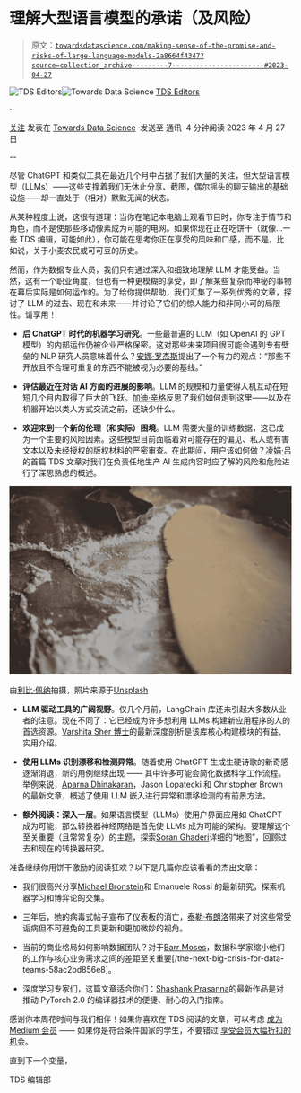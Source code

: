 # 理解大型语言模型的承诺（及风险）

> 原文：[`towardsdatascience.com/making-sense-of-the-promise-and-risks-of-large-language-models-2a8664f4347?source=collection_archive---------7-----------------------#2023-04-27`](https://towardsdatascience.com/making-sense-of-the-promise-and-risks-of-large-language-models-2a8664f4347?source=collection_archive---------7-----------------------#2023-04-27)

[](https://towardsdatascience.medium.com/?source=post_page-----2a8664f4347--------------------------------)![TDS Editors](https://towardsdatascience.medium.com/?source=post_page-----2a8664f4347--------------------------------)[](https://towardsdatascience.com/?source=post_page-----2a8664f4347--------------------------------)![Towards Data Science](https://towardsdatascience.com/?source=post_page-----2a8664f4347--------------------------------) [TDS Editors](https://towardsdatascience.medium.com/?source=post_page-----2a8664f4347--------------------------------)

·

[关注](https://medium.com/m/signin?actionUrl=https%3A%2F%2Fmedium.com%2F_%2Fsubscribe%2Fuser%2F7e12c71dfa81&operation=register&redirect=https%3A%2F%2Ftowardsdatascience.com%2Fmaking-sense-of-the-promise-and-risks-of-large-language-models-2a8664f4347&user=TDS+Editors&userId=7e12c71dfa81&source=post_page-7e12c71dfa81----2a8664f4347---------------------post_header-----------) 发表在 [Towards Data Science](https://towardsdatascience.com/?source=post_page-----2a8664f4347--------------------------------) ·发送至 通讯 ·4 分钟阅读·2023 年 4 月 27 日

--

[](https://medium.com/m/signin?actionUrl=https%3A%2F%2Fmedium.com%2F_%2Fbookmark%2Fp%2F2a8664f4347&operation=register&redirect=https%3A%2F%2Ftowardsdatascience.com%2Fmaking-sense-of-the-promise-and-risks-of-large-language-models-2a8664f4347&source=-----2a8664f4347---------------------bookmark_footer-----------)

尽管 ChatGPT 和类似工具在最近几个月中占据了我们大量的关注，但大型语言模型（LLMs）——这些支撑着我们无休止分享、截图，偶尔摇头的聊天输出的基础设施——却一直处于（相对）默默无闻的状态。

从某种程度上说，这很有道理：当你在笔记本电脑上观看节目时，你专注于情节和角色，而不是使那些移动像素成为可能的电网。如果你现在正在吃饼干（就像…一些 TDS 编辑，可能如此），你可能在思考你正在享受的风味和口感，而不是，比如说，关于小麦农民或可可豆的历史。

然而，作为数据专业人员，我们只有通过深入和细致地理解 LLM 才能受益。当然，这有一个职业角度，但也有一种更模糊的享受，即了解某些复杂而神秘的事物在幕后实际是如何运作的。为了给你提供帮助，我们汇集了一系列优秀的文章，探讨了 LLM 的过去、现在和未来——并讨论了它们的惊人能力和非同小可的局限性。请享用！

+   **后 ChatGPT 时代的机器学习研究**。一些最普遍的 LLM（如 OpenAI 的 GPT 模型）的内部运作仍被企业严格保密。这对那些未来项目很可能会遇到专有壁垒的 NLP 研究人员意味着什么？[安娜·罗杰斯](https://medium.com/u/201bcd64e17?source=post_page-----2a8664f4347--------------------------------)提出了一个有力的观点：“那些不开放且不合理可重复的东西不能被视为必要的基线。”

+   **评估最近在对话 AI 方面的进展的影响**。LLM 的规模和力量使得人机互动在短短几个月内取得了巨大的飞跃。[加迪·辛格](https://medium.com/u/51de1f48d0b?source=post_page-----2a8664f4347--------------------------------)反思了我们如何走到这里——以及在机器开始以类人方式交流之前，还缺少什么。

+   **欢迎来到一个新的伦理（和实际）困境**。LLM 需要大量的训练数据，这已成为一个主要的风险因素。这些模型目前面临着对可能存在的偏见、私人或有害文本以及未经授权的版权材料的严密审查。在此期间，用户该如何做？[凌娟·吕](https://medium.com/u/ca2f89d83dfb?source=post_page-----2a8664f4347--------------------------------)的首篇 TDS 文章对我们在负责任地生产 AI 生成内容时应了解的风险和危险进行了深思熟虑的概述。

![](img/c79b0c68fc328f976d2f61d1e14f7021.png)

由[利比·佩纳](https://unsplash.com/@libby_penner?utm_source=medium&utm_medium=referral)拍摄，照片来源于[Unsplash](https://unsplash.com/?utm_source=medium&utm_medium=referral)

+   **LLM 驱动工具的广阔视野**。仅几个月前，LangChain 库还未引起大多数从业者的注意。现在不同了：它已经成为许多想利用 LLMs 构建新应用程序的人的首选资源。[Varshita Sher 博士](https://medium.com/u/f8ca36def59?source=post_page-----2a8664f4347--------------------------------)的最新深度剖析是该库核心构建模块的有益、实用介绍。

+   **使用 LLMs 识别漂移和检测异常**。随着使用 ChatGPT 生成生硬诗歌的新奇感逐渐消退，新的用例继续出现 —— 其中许多可能会简化数据科学工作流程。举例来说，[Aparna Dhinakaran](https://medium.com/u/f32f85889f3a?source=post_page-----2a8664f4347--------------------------------)，Jason Lopatecki 和 Christopher Brown 的最新文章，概述了使用 LLM 嵌入进行异常和漂移检测的有前景方法。

+   **额外阅读：深入一层**。如果语言模型（LLMs）使用户界面应用如 ChatGPT 成为可能，那么转换器神经网络是首先使 LLMs 成为可能的架构。要理解这个至关重要（且常常复杂）的主题，探索[Soran Ghaderi](https://medium.com/u/d2b75b0bb761?source=post_page-----2a8664f4347--------------------------------)详细的“地图”，回顾过去和现在的转换器研究。

准备继续你用饼干激励的阅读狂欢？以下是几篇你应该看看的杰出文章：

+   我们很高兴分享[Michael Bronstein](https://medium.com/u/7b1129ddd572?source=post_page-----2a8664f4347--------------------------------)和 Emanuele Rossi 的最新研究，探索机器学习和博弈论的交集。

+   三年后，她的病毒式帖子宣布了仪表板的消亡，[泰勒·布朗洛](https://medium.com/u/cdc63fa2a06e?source=post_page-----2a8664f4347--------------------------------)带来了对这些常受诟病但不可避免的工具更新和更加微妙的视角。

+   当前的商业格局如何影响数据团队？对于[Barr Moses](https://medium.com/u/2818bac48708?source=post_page-----2a8664f4347--------------------------------)，数据科学家缩小他们的工作与核心业务需求之间的差距至关重要[/the-next-big-crisis-for-data-teams-58ac2bd856e8]。

+   深度学习专家们，这篇文章适合你们：[Shashank Prasanna](https://medium.com/u/e0c596ca35b5?source=post_page-----2a8664f4347--------------------------------)的最新作品是对推动 PyTorch 2.0 的编译器技术的便捷、耐心的入门指南。

感谢你本周花时间与我们相伴！如果你喜欢在 TDS 阅读的文章，可以考虑 [成为 Medium 会员](https://bit.ly/tds-membership) —— 如果你是符合条件国家的学生，不要错过 [享受会员大幅折扣的机会](https://blog.medium.com/new-student-discounts-cc10e964495b)。

直到下一个变量，

TDS 编辑部
